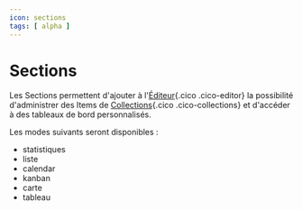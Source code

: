 ```yaml
---
icon: sections
tags: [ alpha ]
---
```

# Sections

Les Sections permettent d'ajouter à l'[Éditeur](/fr/concepts/editor){.cico .cico-editor} la possibilité d'administrer des Items de [Collections](/fr/concepts/storage/collections){.cico .cico-collections} et d'accéder à des tableaux de bord personnalisés.

Les modes suivants seront disponibles :

- statistiques
- liste
- calendar
- kanban
- carte
- tableau
